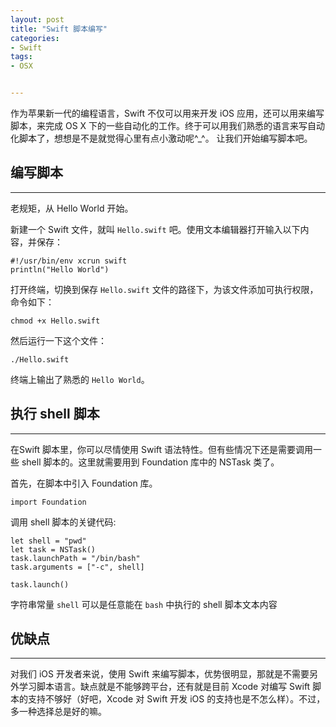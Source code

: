 ```yaml
---
layout: post
title: "Swift 脚本编写"
categories:
- Swift
tags:
- OSX


---
```


作为苹果新一代的编程语言，Swift 不仅可以用来开发 iOS 应用，还可以用来编写脚本，来完成 OS X 下的一些自动化的工作。终于可以用我们熟悉的语言来写自动化脚本了，想想是不是就觉得心里有点小激动呢^_^。 让我们开始编写脚本吧。

## 编写脚本
---

老规矩，从 Hello World 开始。

新建一个 Swift 文件，就叫 `Hello.swift` 吧。使用文本编辑器打开输入以下内容，并保存：
	
	#!/usr/bin/env xcrun swift
	println("Hello World")

打开终端，切换到保存 `Hello.swift` 文件的路径下，为该文件添加可执行权限，命令如下：

	chmod +x Hello.swift
	
然后运行一下这个文件：

	./Hello.swift
	
终端上输出了熟悉的 `Hello World`。


## 执行 shell 脚本
---

在Swift 脚本里，你可以尽情使用 Swift 语法特性。但有些情况下还是需要调用一些 shell 脚本的。这里就需要用到 Foundation 库中的 NSTask 类了。

首先，在脚本中引入 Foundation 库。

	import Foundation

调用 shell 脚本的关键代码:

	let shell = "pwd"
	let task = NSTask()
	task.launchPath = "/bin/bash"
	task.arguments = ["-c", shell]
	
	task.launch()

字符串常量 `shell` 可以是任意能在 `bash` 中执行的 shell 脚本文本内容

## 优缺点
---

对我们 iOS 开发者来说，使用 Swift 来编写脚本，优势很明显，那就是不需要另外学习脚本语言。缺点就是不能够跨平台，还有就是目前 Xcode 对编写 Swift 脚本的支持不够好（好吧，Xcode 对 Swift 开发 iOS 的支持也是不怎么样）。不过，多一种选择总是好的嘛。